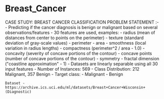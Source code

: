 # Breast_Cancer

 CASE STUDY: BREAST CANCER CLASSIFICATION
 PROBLEM STATEMENT :-
     - Predicting if the cancer diagnosis is benign or malignant based on several observations/features 
     - 30 features are used, examples:
          - radius (mean of distances from center to points on the perimeter)
          - texture (standard deviation of gray-scale values)
          - perimeter
          - area
          - smoothness (local variation in radius lengths)
          - compactness (perimeter^2 / area - 1.0)
          - concavity (severity of concave portions of the contour)
          - concave points (number of concave portions of the contour)
          - symmetry 
          - fractal dimension ("coastline approximation" - 1)
     - Datasets are linearly separable using all 30 input features
     - Number of Instances: 569
     - Class Distribution: 212 Malignant, 357 Benign
     - Target class:
           - Malignant
           - Benign
 
    Dataset - https://archive.ics.uci.edu/ml/datasets/Breast+Cancer+Wisconsin+(Diagnostic)
